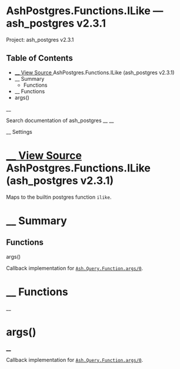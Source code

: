 # AshPostgres.Functions.ILike — ash_postgres v2.3.1

Project: ash_postgres v2.3.1

## Table of Contents

- [ __ View Source ](external_link) AshPostgres.Functions.ILike (ash_postgres v2.3.1)
- __ Summary
  - Functions
- __ Functions
- args()

__

Search documentation of ash_postgres __ __

__ Settings

#  [ __ View Source ](external_link) AshPostgres.Functions.ILike (ash_postgres v2.3.1)

Maps to the builtin postgres function `ilike`.

#  __ Summary

##  Functions

args()

Callback implementation for [`Ash.Query.Function.args/0`](3.4.4/Ash.Query.Function.html#c:args/0).

#  __ Functions

__

# args()

[ __](external_link)

Callback implementation for [`Ash.Query.Function.args/0`](3.4.4/Ash.Query.Function.html#c:args/0).
